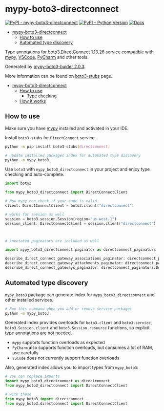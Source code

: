 # mypy-boto3-directconnect

[![PyPI - mypy-boto3-directconnect](https://img.shields.io/pypi/v/mypy-boto3-directconnect.svg?color=blue)](https://pypi.org/project/mypy-boto3-directconnect)
[![PyPI - Python Version](https://img.shields.io/pypi/pyversions/mypy-boto3-directconnect.svg?color=blue)](https://pypi.org/project/mypy-boto3-directconnect)
[![Docs](https://img.shields.io/readthedocs/mypy-boto3-builder.svg?color=blue)](https://mypy-boto3-builder.readthedocs.io/)

- [mypy-boto3-directconnect](#mypy-boto3-directconnect)
  - [How to use](#how-to-use)
  - [Automated type discovery](#automated-type-discovery)


Type annotations for
[boto3.DirectConnect 1.13.26](https://boto3.amazonaws.com/v1/documentation/api/1.13.26/reference/services/directconnect.html#DirectConnect) service
compatible with [mypy](https://github.com/python/mypy), [VSCode](https://code.visualstudio.com/),
[PyCharm](https://www.jetbrains.com/pycharm/) and other tools.

Generated by [mypy-boto3-buider 2.0.3](https://github.com/vemel/mypy_boto3_builder).

More information can be found on [boto3-stubs](https://pypi.org/project/boto3-stubs/) page.

- [mypy-boto3-directconnect](#mypy-boto3-directconnect)
  - [How to use](#how-to-use)
    - [Type checking](#type-checking)
  - [How it works](#how-it-works)

## How to use

Make sure you have [mypy](https://github.com/python/mypy) installed and activated in your IDE.

Install `boto3-stubs` for `DirectConnect` service.

```bash
python -m pip install boto3-stubs[directconnect]

# update installed packages index for automated type discovery
python -m mypy_boto3
```

Use `boto3` with `mypy_boto3_directconnect` in your project and enjoy type checking and auto-complete.

```python
import boto3

from mypy_boto3_directconnect import DirectConnectClient

# Now mypy can check if your code is valid.
client: DirectConnectClient = boto3.client("directconnect")

# works for session as well
session = boto3.session.Session(region="us-west-1")
session_client: DirectConnectClient = session.client("directconnect")



# Annotated paginators are included as well

import mypy_boto3_directconnect.paginator as directconnect_paginators

describe_direct_connect_gateway_associations_paginator: directconnect_paginators.DescribeDirectConnectGatewayAssociationsPaginator = client.get_paginator("describe_direct_connect_gateway_associations")
describe_direct_connect_gateway_attachments_paginator: directconnect_paginators.DescribeDirectConnectGatewayAttachmentsPaginator = client.get_paginator("describe_direct_connect_gateway_attachments")
describe_direct_connect_gateways_paginator: directconnect_paginators.DescribeDirectConnectGatewaysPaginator = client.get_paginator("describe_direct_connect_gateways")
```

## Automated type discovery

`mypy_boto3` package can generate index for `mypy_boto3_directconnect` and other installed services.

```bash
# Run this command when you add or remove service packages
python -m mypy_boto3
```

Generated index provides overloads for `boto3.client` and `boto3.service`,
`boto3.Session.client` and `boto3.Session.resource` functions,
so explicit type annotations are not needed.

- `mypy` supports function overloads as expected
- `PyCharm` also supports function overloads, but consumes a lot of RAM, use carefully
- `VSCode` does not currently support function overloads

Also, generated index allows you to import types from `mypy_boto3`:

```python
# you can replace imports
import mypy_boto3_directconnect as directconnect
from mypy_boto3_directconnect import DirectConnectClient

# with these
from mypy_boto3 import directconnect
from mypy_boto3.directconnect import DirectConnectClient
```